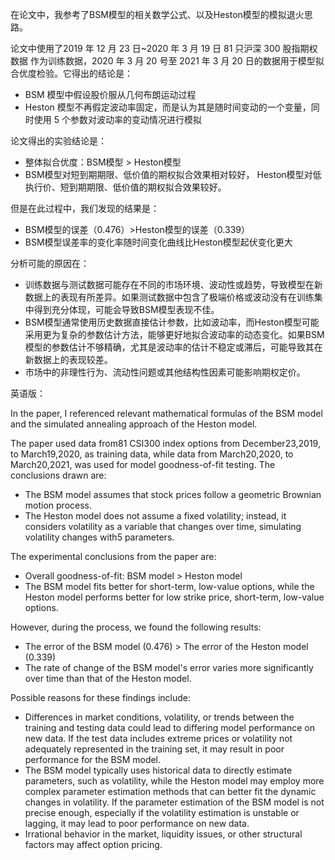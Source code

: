 在论文中，我参考了BSM模型的相关数学公式、以及Heston模型的模拟退火思路。

论文中使用了2019 年 12 月 23 日~2020 年 3 月 19 日 81 只沪深 300 股指期权数据  作为训练数据，2020 年 3 月 20 号至 2021 年 3 月 20 日的数据用于模型拟合优度检验。它得出的结论是：

+ BSM 模型中假设股价服从几何布朗运动过程  
+ Heston 模型不再假定波动率固定，而是认为其是随时间变动的一个变量，同时使用 5 个参数对波动率的变动情况进行模拟

论文得出的实验结论是：

+ 整体拟合优度：BSM模型 > Heston模型  
+ BSM模型对短到期期限、低价值的期权拟合效果相对较好， Heston模型对低执行价、短到期期限、低价值的期权拟合效果较好。  

但是在此过程中，我们发现的结果是：

+ BSM模型的误差（0.476）>Heston模型的误差（0.339）
+ BSM模型误差率的变化率随时间变化曲线比Heston模型起伏变化更大

分析可能的原因在：

+ 训练数据与测试数据可能存在不同的市场环境、波动性或趋势，导致模型在新数据上的表现有所差异。如果测试数据中包含了极端价格或波动没有在训练集中得到充分体现，可能会导致BSM模型表现不佳。
+ BSM模型通常使用历史数据直接估计参数，比如波动率，而Heston模型可能采用更为复杂的参数估计方法，能够更好地拟合波动率的动态变化。如果BSM模型的参数估计不够精确，尤其是波动率的估计不稳定或滞后，可能导致其在新数据上的表现较差。
+ 市场中的非理性行为、流动性问题或其他结构性因素可能影响期权定价。



英语版：

In the paper, I referenced relevant mathematical formulas of the BSM model and the simulated annealing approach of the Heston model.

The paper used data from81 CSI300 index options from December23,2019, to March19,2020, as training data, while data from March20,2020, to March20,2021, was used for model goodness-of-fit testing. The conclusions drawn are:

- The BSM model assumes that stock prices follow a geometric Brownian motion process.
- The Heston model does not assume a fixed volatility; instead, it considers volatility as a variable that changes over time, simulating volatility changes with5 parameters.

The experimental conclusions from the paper are:

- Overall goodness-of-fit: BSM model > Heston model
- The BSM model fits better for short-term, low-value options, while the Heston model performs better for low strike price, short-term, low-value options.

However, during the process, we found the following results:

- The error of the BSM model (0.476) > The error of the Heston model (0.339)
- The rate of change of the BSM model's error varies more significantly over time than that of the Heston model.

Possible reasons for these findings include:

- Differences in market conditions, volatility, or trends between the training and testing data could lead to differing model performance on new data. If the test data includes extreme prices or volatility not adequately represented in the training set, it may result in poor performance for the BSM model.
- The BSM model typically uses historical data to directly estimate parameters, such as volatility, while the Heston model may employ more complex parameter estimation methods that can better fit the dynamic changes in volatility. If the parameter estimation of the BSM model is not precise enough, especially if the volatility estimation is unstable or lagging, it may lead to poor performance on new data.
- Irrational behavior in the market, liquidity issues, or other structural factors may affect option pricing.
